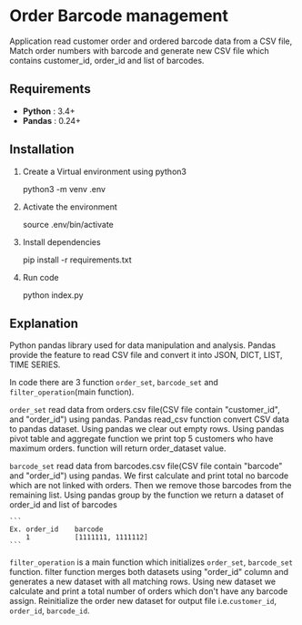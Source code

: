 # Order Barcode management
Application read customer order and ordered barcode data from a CSV file, Match order numbers with barcode and generate new CSV file which contains customer_id, order_id and list of barcodes.

Requirements
------------

* **Python**        : 3.4+
* **Pandas**        : 0.24+

Installation
------------
1. Create a Virtual environment using python3

    python3 -m venv .env

2. Activate the environment

    source .env/bin/activate

3. Install dependencies

    pip install -r requirements.txt

4. Run code

    python index.py

Explanation
------------
Python pandas library used for data manipulation and analysis. Pandas provide the feature to read CSV file and convert it into JSON, DICT, LIST, TIME SERIES.

In code there are 3 function `order_set`, `barcode_set` and `filter_operation`(main function).

`order_set` read data from orders.csv file(CSV file contain "customer_id", and "order_id") using pandas. Pandas read_csv function convert CSV data to pandas dataset. Using pandas we clear out empty rows. Using pandas pivot table and aggregate function we print top 5 customers who have maximum orders. function will return order_dataset value.

`barcode_set` read data from barcodes.csv file(CSV file contain "barcode" and "order_id") using pandas. We first calculate and print total no barcode which are not linked with orders. Then we remove those barcodes from the remaining list. Using pandas group by the function we return a dataset of order_id and list of barcodes

    ```
    Ex. order_id    barcode
        1           [1111111, 1111112]
    ```

`filter_operation` is a main function which initializes `order_set`, `barcode_set` function. filter function merges both datasets using "order_id" column and generates a new dataset with all matching rows. Using new dataset we calculate and print a total number of orders which don't have any barcode assign. Reinitialize the order new dataset for output file i.e.`customer_id`, `order_id`, `barcode_id`.

